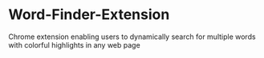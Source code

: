 # Word-Finder-Extension
Chrome extension enabling users to dynamically search for multiple words with colorful highlights in any web page
